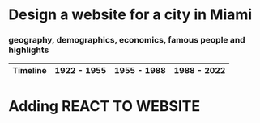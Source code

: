 # Design a website for a city in Miami

### geography, demographics, economics, famous people and highlights
| Timeline | 1922 - 1955 | 1955 - 1988 | 1988 - 2022 |
| ---------| :---------: |:-----------:| -----------:|


# Adding REACT TO WEBSITE

